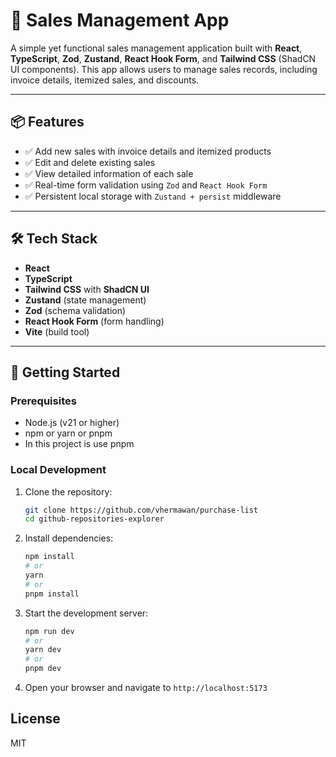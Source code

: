 # 🧾 Sales Management App

A simple yet functional sales management application built with **React**, **TypeScript**, **Zod**, **Zustand**, **React Hook Form**, and **Tailwind CSS** (ShadCN UI components). This app allows users to manage sales records, including invoice details, itemized sales, and discounts.

---

## 📦 Features

- ✅ Add new sales with invoice details and itemized products  
- ✅ Edit and delete existing sales  
- ✅ View detailed information of each sale  
- ✅ Real-time form validation using `Zod` and `React Hook Form`  
- ✅ Persistent local storage with `Zustand + persist` middleware  

---

## 🛠️ Tech Stack

- **React**   
- **TypeScript**  
- **Tailwind CSS** with **ShadCN UI**  
- **Zustand** (state management)  
- **Zod** (schema validation)  
- **React Hook Form** (form handling)  
- **Vite** (build tool)  

---

## 🚀 Getting Started

### Prerequisites

- Node.js (v21 or higher)
- npm or yarn or pnpm
- In this project is use pnpm

### Local Development

1. Clone the repository:

   ```bash
   git clone https://github.com/vhermawan/purchase-list
   cd github-repositories-explorer
   ```

2. Install dependencies:

   ```bash
   npm install
   # or
   yarn
   # or
   pnpm install
   ```

3. Start the development server:

   ```bash
   npm run dev
   # or
   yarn dev
   # or
   pnpm dev
   ```

4. Open your browser and navigate to `http://localhost:5173`

## License

MIT